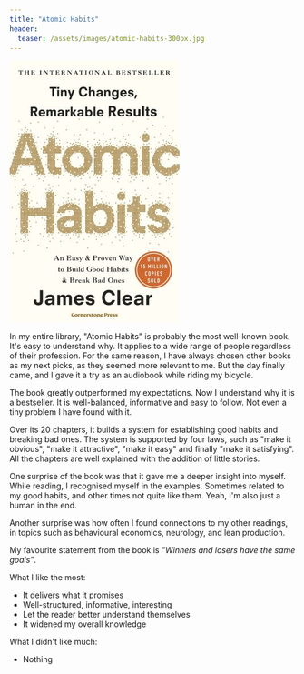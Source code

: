 ```yaml
---
title: "Atomic Habits"
header:
  teaser: /assets/images/atomic-habits-300px.jpg
---
```


![](/assets/images/atomic-habits-300px.jpg)

In my entire library, "Atomic Habits" is probably the most well-known book. It's easy to understand why. It applies to a wide range of people regardless of their profession. For the same reason, I have always chosen other books as my next picks, as they seemed more relevant to me. But the day finally came, and I gave it a try as an audiobook while riding my bicycle.

The book greatly outperformed my expectations. Now I understand why it is a bestseller. It is well-balanced, informative and easy to follow. Not even a tiny problem I have found with it.

Over its 20 chapters, it builds a system for establishing good habits and breaking bad ones. The system is supported by four laws, such as "make it obvious", "make it attractive", "make it easy" and finally "make it satisfying". All the chapters are well explained with the addition of little stories.

One surprise of the book was that it gave me a deeper insight into myself. While reading, I recognised myself in the examples. Sometimes related to my good habits, and other times not quite like them. Yeah, I'm also just a human in the end.

Another surprise was how often I found connections to my other readings, in topics such as behavioural economics, neurology, and lean production.

My favourite statement from the book is _"Winners and losers have the same goals"_.

What I like the most:
- It delivers what it promises
- Well-structured, informative, interesting
- Let the reader better understand themselves
- It widened my overall knowledge

What I didn't like much:
- Nothing
